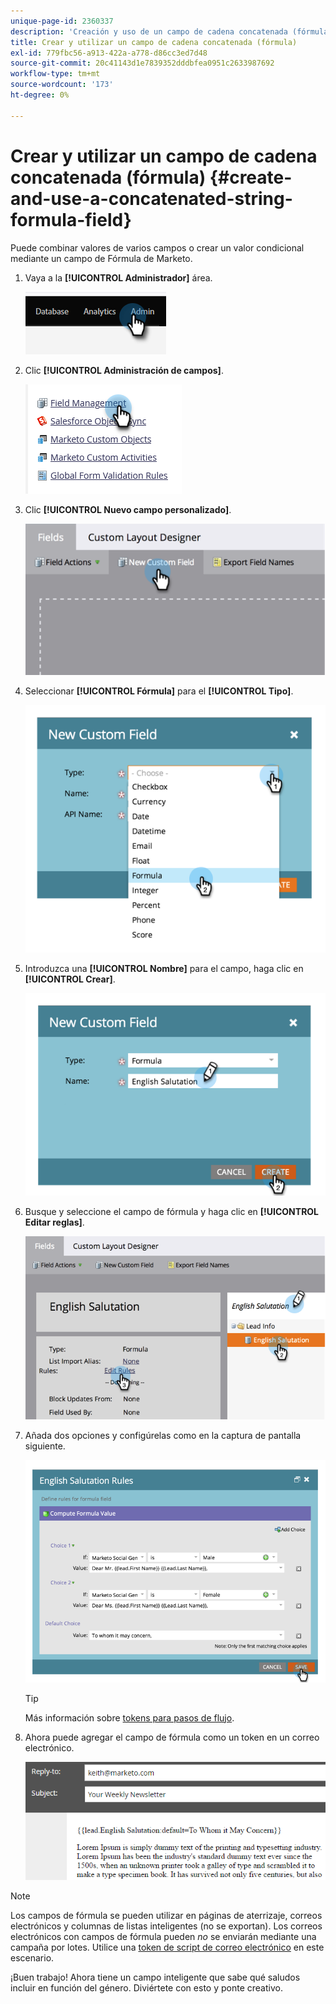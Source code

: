 ```yaml
---
unique-page-id: 2360337
description: 'Creación y uso de un campo de cadena concatenada (fórmula): documentos de Marketo, documentación del producto'
title: Crear y utilizar un campo de cadena concatenada (fórmula)
exl-id: 779fbc56-a913-422a-a778-d86cc3ed7d48
source-git-commit: 20c41143d1e7839352dddbfea0951c2633987692
workflow-type: tm+mt
source-wordcount: '173'
ht-degree: 0%

---
```


# Crear y utilizar un campo de cadena concatenada (fórmula) {#create-and-use-a-concatenated-string-formula-field}

Puede combinar valores de varios campos o crear un valor condicional mediante un campo de Fórmula de Marketo.

1. Vaya a la **[!UICONTROL Administrador]** área.

   ![](assets/create-and-use-a-concatenated-string-formula-field-1.png)

1. Clic **[!UICONTROL Administración de campos]**.

   ![](assets/create-and-use-a-concatenated-string-formula-field-2.png)

1. Clic **[!UICONTROL Nuevo campo personalizado]**.

   ![](assets/create-and-use-a-concatenated-string-formula-field-3.png)

1. Seleccionar **[!UICONTROL Fórmula]** para el **[!UICONTROL Tipo]**.

   ![](assets/create-and-use-a-concatenated-string-formula-field-4.png)

1. Introduzca una **[!UICONTROL Nombre]** para el campo, haga clic en **[!UICONTROL Crear]**.

   ![](assets/create-and-use-a-concatenated-string-formula-field-5.png)

1. Busque y seleccione el campo de fórmula y haga clic en **[!UICONTROL Editar reglas]**.

   ![](assets/create-and-use-a-concatenated-string-formula-field-6.png)

1. Añada dos opciones y configúrelas como en la captura de pantalla siguiente.

   ![](assets/create-and-use-a-concatenated-string-formula-field-7.png)

   >[!TIP]
   >
   >Más información sobre [tokens para pasos de flujo](/help/marketo/product-docs/core-marketo-concepts/smart-campaigns/flow-actions/use-tokens-in-flow-steps.md).

1. Ahora puede agregar el campo de fórmula como un token en un correo electrónico.

   ![](assets/create-and-use-a-concatenated-string-formula-field-8.png)

>[!NOTE]
>
>Los campos de fórmula se pueden utilizar en páginas de aterrizaje, correos electrónicos y columnas de listas inteligentes (no se exportan). Los correos electrónicos con campos de fórmula pueden _no_ se enviarán mediante una campaña por lotes. Utilice una [token de script de correo electrónico](/help/marketo/product-docs/email-marketing/general/using-tokens/create-an-email-script-token.md) en este escenario.

¡Buen trabajo! Ahora tiene un campo inteligente que sabe qué saludos incluir en función del género. Diviértete con esto y ponte creativo.
